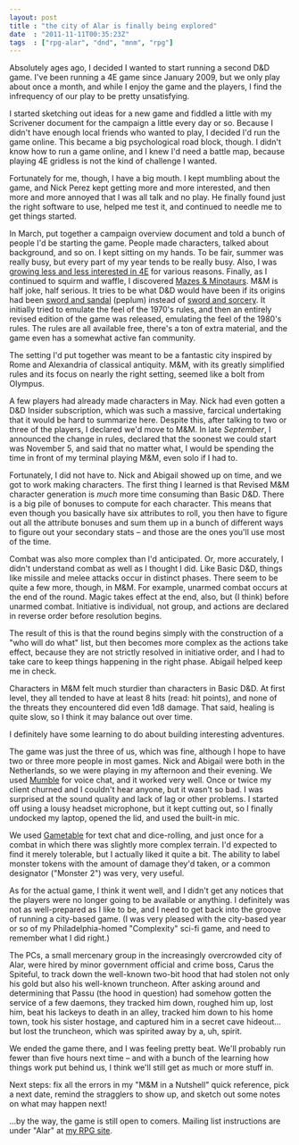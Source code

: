 ```yaml
---
layout: post
title : "the city of Alar is finally being explored"
date  : "2011-11-11T00:35:23Z"
tags  : ["rpg-alar", "dnd", "mnm", "rpg"]
---
```

Absolutely ages ago, I decided I wanted to start running a second D&D game.
I've been running a 4E game since January 2009, but we only play about once a
month, and while I enjoy the game and the players, I find the infrequency of
our play to be pretty unsatisfying.

I started sketching out ideas for a new game and fiddled a little with my
Scrivener document for the campaign a little every day or so.  Because I didn't
have enough local friends who wanted to play, I decided I'd run the game
online.  This became a big psychological road block, though.  I didn't know how
to run a game online, and I knew I'd need a battle map, because playing 4E
gridless is not the kind of challenge I wanted.

Fortunately for me, though, I have a big mouth.  I kept mumbling about the
game, and Nick Perez kept getting more and more interested, and then more and
more annoyed that I was all talk and no play.  He finally found just the right
software to use, helped me test it, and continued to needle me to get things
started.

In March, put together a campaign overview document and told a bunch of people
I'd be starting the game.  People made characters, talked about background, and
so on.  I kept sitting on my hands.  To be fair, summer was really busy, but
every part of my year tends to be really busy.  Also, I was [growing less and
less interested in 4E](http://rjbs.manxome.org/rubric/entry/1895) for various
reasons.  Finally, as I continued to squirm and waffle, I discovered [Mazes &
Minotaurs](http://mazesandminotaurs.free.fr/).  M&M is half joke, half serious.
It tries to be what D&D would have been if its origins had been [sword and
sandal](http://en.wikipedia.org/wiki/Sword_and_sandal) (peplum) instead of
[sword and sorcery](http://en.wikipedia.org/wiki/Sword_and_sorcery).  It
initially tried to emulate the feel of the 1970's rules, and then an entirely
revised edition of the game was released, emulating the feel of the 1980's
rules.  The rules are all available free, there's a ton of extra material, and
the game even has a somewhat active fan community.

The setting I'd put together was meant to be a fantastic city inspired by Rome
and Alexandria of classical antiquity.  M&M, with its greatly simplified rules
and its focus on nearly the right setting, seemed like a bolt from Olympus.

A few players had already made characters in May.  Nick had even gotten a D&D
Insider subscription, which was such a massive, farcical undertaking that it
would be hard to summarize here.  Despite this, after talking to two or three
of the players, I declared we'd move to M&M.  In late *September*, I announced
the change in rules, declared that the soonest we could start was November 5,
and said that no matter what, I would be spending the time in front of my
terminal playing M&M, even solo if I had to.

Fortunately, I did not have to.  Nick and Abigail showed up on time, and we got
to work making characters.  The first thing I learned is that Revised M&M
character generation is *much* more time consuming than Basic D&D.  There is a
big pile of bonuses to compute for each character.  This means that even though
you basically have six attributes to roll, you then have to figure out all
the attribute bonuses and sum them up in a bunch of different ways to figure
out your secondary stats – and those are the ones you'll use most of the time.

Combat was also more complex than I'd anticipated.  Or, more accurately, I
didn't understand combat as well as I thought I did.  Like Basic D&D, things
like missile and melee attacks occur in distinct phases.  There seem to be
quite a few more, though, in M&M.  For example, unarmed combat occurs at the
end of the round.  Magic takes effect at the end, also, but (I think) before
unarmed combat.  Initiative is individual, not group, and actions are declared
in reverse order before resolution begins.

The result of this is that the round begins simply with the construction of a
"who will do what" list, but then becomes more complex as the actions take
effect, because they are not strictly resolved in initiative order, and I had
to take care to keep things happening in the right phase.  Abigail helped keep
me in check.

Characters in M&M felt much sturdier than characters in Basic D&D.  At first
level, they all tended to have at least 8 hits (read: hit points), and none of
the threats they encountered did even 1d8 damage.  That said, healing is quite
slow, so I think it may balance out over time.

I definitely have some learning to do about building interesting adventures.

The game was just the three of us, which was fine, although I hope to have two
or three more people in most games.  Nick and Abigail were both in the
Netherlands, so we were playing in my afternoon and their evening.  We used
[Mumble](http://mumble.sourceforge.net/) for voice chat, and it worked very
well.  Once or twice my client churned and I couldn't hear anyone, but it
wasn't so bad.  I was surprised at the sound quality and lack of lag or other
problems.  I started off using a lousy headset microphone, but it kept cutting
out, so I finally undocked my laptop, opened the lid, and used the built-in
mic.

We used [Gametable](http://ostatic.com/gametable) for text chat and
dice-rolling, and just once for a combat in which there was slightly more
complex terrain.  I'd expected to find it merely tolerable, but I actually
liked it quite a bit.  The ability to label monster tokens with the amount of
damage they'd taken, or a common designator ("Monster 2") was very, very
useful.

As for the actual game, I think it went well, and I didn't get any notices that
the players were no longer going to be available or anything.  I definitely was
not as well-prepared as I like to be, and I need to get back into the groove of
running a city-based game.  (I was very pleased with the city-based year or so
of my Philadelphia-homed "Complexity" sci-fi game, and need to remember what I
did right.)

The PCs, a small mercenary group in the increasingly overcrowded city of Alar,
were hired by minor government official and crime boss, Carus the Spiteful, to
track down the well-known two-bit hood that had stolen not only his gold but
also his well-known truncheon.  After asking around and determining that Passu
(the hood in question) had somehow gotten the service of a few daemons, they
tracked him down, roughed him up, lost him, beat his lackeys to death in an
alley, tracked him down to his home town, took his sister hostage, and captured
him in a secret cave hideout… but lost the truncheon, which was spirited away
by a, uh, spirit.

We ended the game there, and I was feeling pretty beat.  We'll probably run
fewer than five hours next time – and with a bunch of the learning how things
work put behind us, I think we'll still get as much or more stuff in.

Next steps:  fix all the errors in my "M&M in a Nutshell" quick reference, pick
a next date, remind the stragglers to show up, and sketch out some notes on
what may happen next!

...by the way, the game is still open to comers.  Mailing list instructions are under "Alar" at [my RPG site](http://dudgeonmaster.org/).
